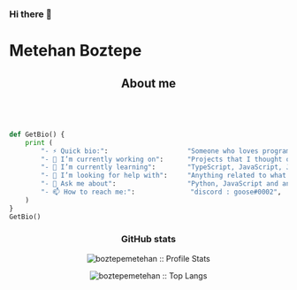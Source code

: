 ### Hi there 👋
# Metehan Boztepe

<h2 align="center">About me</h2>

```python




def GetBio() {
	print (
		"- ⚡ Quick bio:":                    "Someone who loves programming and things that cause a contraction in my face muscles",
		"- 🔭 I’m currently working on":      "Projects that I thought of in my head",
		"- 🌱 I’m currently learning":        "TypeScript, JavaScript, Java, Python and C#",
		"- 🤔 I’m looking for help with":     "Anything related to what I am currently learning",
		"- 💬 Ask me about":                  "Python, JavaScript and anything computer related",
		"- 📫 How to reach me:":              "discord : goose#0002",
	)
}
GetBio()
```
<h3 align="center">GitHub stats</h2>
<p align="center"><img src="https://github-readme-stats.vercel.app/api?username=boztepemetehan&show_icons=true&theme=tokyonight" alt="boztepemetehan :: Profile Stats" /></p>
<p align="center"><img src="https://github-readme-stats.vercel.app/api/top-langs/?username=boztepemetehan&langs_count=10&theme=tokyonight&layout=compact" alt="boztepemetehan :: Top Langs" /></p>

<!--
**boztepemetehan/boztepemetehan** is a ✨ _special_ ✨ repository because its `README.md` (this file) appears on your GitHub profile.

Here are some ideas to get you started:

- 🔭 I’m currently working on ...
- 🌱 I’m currently learning ...
- 👯 I’m looking to collaborate on ...
- 🤔 I’m looking for help with ...
- 💬 Ask me about ...
- 📫 How to reach me: ...
- 😄 Pronouns: ...
- ⚡ Fun fact: ...
-->
